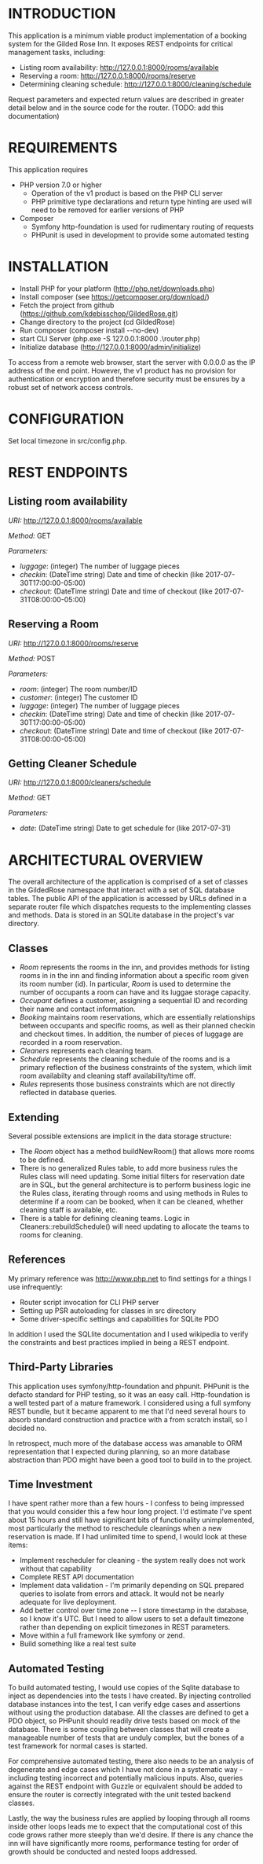 INTRODUCTION
============

This application is a minimum viable product implementation of a booking system
for the Gilded Rose Inn. It exposes REST endpoints for critical management tasks,
including:

 * Listing room availability: http://127.0.0.1:8000/rooms/available
 * Reserving a room: http://127.0.0.1:8000/rooms/reserve
 * Determining cleaning schedule: http://127.0.0.1:8000/cleaning/schedule
 
Request parameters and expected return values are described in greater detail below and in
the source code for the router. (TODO: add this documentation) 


REQUIREMENTS
============

This application requires

 * PHP version 7.0 or higher
   - Operation of the v1 product is based on the PHP CLI server
   - PHP primitive type declarations and return type hinting are used will need
     to be removed for earlier versions of PHP
 * Composer
   - Symfony http-foundation is used for rudimentary routing of requests
   - PHPunit is used in development to provide some automated testing

    
INSTALLATION
============
 
 * Install PHP for your platform (http://php.net/downloads.php)
 * Install composer (see https://getcomposer.org/download/)
 * Fetch the project from github (https://github.com/kdebisschop/GildedRose.git)
 * Change directory to the project (cd GildedRose)
 * Run composer (composer install --no-dev)
 * start CLI Server (php.exe -S 127.0.0.1:8000 .\router.php)
 * Initialize database (http://127.0.0.1:8000/admin/initialize)
 
To access from a remote web browser, start the server with 0.0.0.0 as the IP address
of the end point. However, the v1 product has no provision for authentication or 
encryption and therefore security must be ensures by a robust set of network access
controls.


CONFIGURATION
=============
 
Set local timezone in src/config.php.


REST ENDPOINTS
==============

Listing room availability
-------------------------

*URI:* http://127.0.0.1:8000/rooms/available

*Method:* GET

*Parameters:*

* _luggage_: (integer) The number of luggage pieces
* _checkin_: (DateTime string) Date and time of checkin (like 2017-07-30T17:00:00-05:00)
* _checkout_: (DateTime string) Date and time of checkout (like 2017-07-31T08:00:00-05:00)

Reserving a Room
----------------

*URI:* http://127.0.0.1:8000/rooms/reserve

*Method:* POST

*Parameters:*

* _room_: (integer) The room number/ID
* _customer_: (integer) The customer ID
* _luggage_: (integer) The number of luggage pieces
* _checkin_: (DateTime string) Date and time of checkin (like 2017-07-30T17:00:00-05:00)
* _checkout_: (DateTime string) Date and time of checkout (like 2017-07-31T08:00:00-05:00)

Getting Cleaner Schedule
------------------------

*URI:* http://127.0.0.1:8000/cleaners/schedule

*Method:* GET

*Parameters:*

* _date_: (DateTime string) Date to get schedule for (like 2017-07-31)

ARCHITECTURAL OVERVIEW
======================

The overall architecture of the application is comprised of a set of classes in
the GildedRose namespace that interact with a set of SQL database tables. The public
API of the application is accessed by URLs defined in a separate router file which
dispatches requests to the implementing classes and methods. Data is stored in an
SQLite database in the project's var directory.

Classes
-------

 * _Room_ represents the rooms in the inn, and provides methods for listing rooms in
   in the inn and finding information about a specific room given its room number (id).
   In particular, _Room_ is used to determine the number of occupants a room can have
   and its luggae storage capacity.
 * _Occupant_ defines a customer, assigning a sequential ID and recording their name
   and contact information.
 * _Booking_ maintains room reservations, which are essentially relationships between
   occupants and specific rooms, as well as their planned checkin and checkout times.
   In addition, the number of pieces of luggage are recorded in a room reservation.
 * _Cleaners_ represents each cleaning team.
 * _Schedule_ represents the cleaning schedule of the rooms and is a primary reflection
  of the business constraints of the system, which limit room availabilty and cleaning
  staff availability/time off. 
 * _Rules_ represents those business constraints which are not directly reflected in
  database queries.
  
Extending
---------

Several possible extensions are implicit in the data storage structure:

 * The _Room_ object has a method buildNewRoom() that allows more rooms to be defined.
 * There is no generalized Rules table, to add more business rules the Rules class will
   need updating. Some initial filters for reservation date are in SQL, but the general
   architecture is to perform business logic ine the Rules class, iterating through
   rooms and using methods in Rules to determine if a room can be booked, when it can be
   cleaned, whether cleaning staff is available, etc.     
 * There is a table for defining cleaning teams. Logic in Cleaners::rebuildSchedule() will
   need updating to allocate the teams to rooms for cleaning.
   
References
----------

My primary reference was http://www.php.net to find settings for a things I use infrequently:

 * Router script invocation for CLI PHP server
 * Setting up PSR autoloading for classes in src directory
 * Some driver-specific settings and capabilities for SQLite PDO

In addition I used the SQLlite documentation and I used wikipedia to verify the constraints
and best practices implied in being a REST endpoint.

Third-Party Libraries
---------------------

This application uses symfony/http-foundation and phpunit. PHPunit is the defacto standard for PHP
testing, so it was an easy call. Http-foundation is a well tested part of a mature framework. I considered
using a full symfony REST bundle, but it became apparent to me that I'd need several hours to absorb standard
construction and practice with a from scratch install, so I decided no.

In retrospect, much more of the database access was amanable to ORM representation that I expected during
planning, so an more database abstraction than PDO might have been a good tool to build in to the project.

Time Investment
---------------

I have spent rather more than a few hours - I confess to being impressed that you would consider this a
few hour long project. I'd estimate I've spent about 15 hours and still have significant bits of functionality
unimplemented, most particularly the method to reschedule cleanings when a new reservation is made. If I had
unlimited time to spend, I would look at these items:

 * Implement rescheduler for cleaning - the system really does not work without that capability
 * Complete REST API documentation
 * Implement data validation - I'm primarily depending on SQL prepared queries to isolate from errors and
   attack. It would not be nearly adequate for live deployment.
 * Add better control over time zone -- I store timestamp in the database, so I know it's UTC. But I need to
   allow users to set a default timezone rather than depending on explicit timezones in REST parameters.
 * Move within a full framework like symfony or zend.
 * Build something like a real test suite

Automated Testing
-----------------

To build automated testing, I would use copies of the Sqlite database to inject as dependencies
into the tests I have created. By injecting controlled database instances into the test, I can verify
edge cases and assertions without using the production database. All the classes are defined to get a PDO
object, so PHPunit should readily drive tests based on mock of the database. There is some coupling between
classes that will create a manageable number of tests that are unduly complex, but the bones of a test framework for
normal cases is started. 

For comprehensive automated testing, there also needs to be an analysis of degenerate and edge cases which
I have not done in a systematic way - including testing incorrect and potentially malicious inputs. Also,
queries against the REST endpoint with Guzzle or equivalent should be added to ensure the router is
correctly integrated with the unit tested backend classes.

Lastly, the way the business rules are applied by looping through all rooms inside other loops leads
me to expect that the computational cost of this code grows rather more steeply than we'd desire. If there is
any chance the inn will have significantly more rooms, performance testing for order of growth should be
conducted and nested loops addressed.
 
